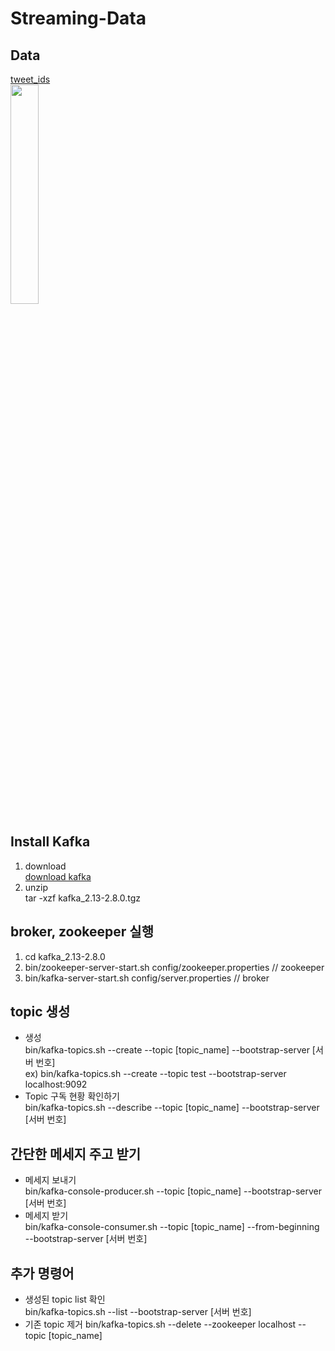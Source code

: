 # Streaming-Data
## Data
[tweet_ids](https://stream.covid19misinfo.org/tweet_ids)  
<img src = 'https://user-images.githubusercontent.com/62591011/204225850-f155b217-e793-494b-89a1-fe577a7a76fa.png' width=30%>


## Install Kafka
1. download  
  [download kafka](https://archive.apache.org/dist/kafka/2.8.0/kafka_2.13-2.8.0.tgz)
2. unzip   
  tar -xzf kafka_2.13-2.8.0.tgz

## broker, zookeeper 실행
1. cd kafka_2.13-2.8.0
2. bin/zookeeper-server-start.sh config/zookeeper.properties // zookeeper
3. bin/kafka-server-start.sh config/server.properties // broker

## topic 생성
- 생성  
bin/kafka-topics.sh --create --topic [topic_name] --bootstrap-server [서버 번호]  
ex) bin/kafka-topics.sh --create --topic test --bootstrap-server localhost:9092  
- Topic 구독 현황 확인하기  
bin/kafka-topics.sh --describe --topic [topic_name] --bootstrap-server [서버 번호]  

## 간단한 메세지 주고 받기
- 메세지 보내기  
bin/kafka-console-producer.sh --topic [topic_name] --bootstrap-server [서버 번호]  
- 메세지 받기  
bin/kafka-console-consumer.sh --topic [topic_name] --from-beginning --bootstrap-server [서버 번호]   

## 추가 명령어 
- 생성된 topic list 확인  
bin/kafka-topics.sh --list --bootstrap-server [서버 번호]   
- 기존 topic 제거
bin/kafka-topics.sh --delete --zookeeper localhost --topic [topic_name]
